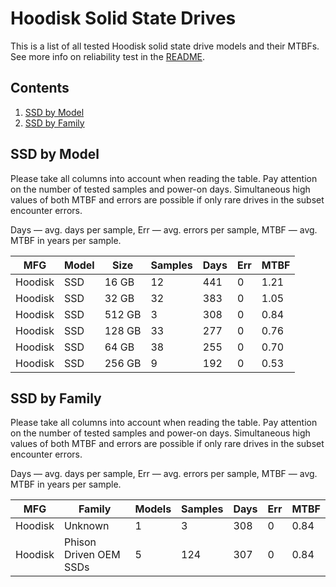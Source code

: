Hoodisk Solid State Drives
==========================

This is a list of all tested Hoodisk solid state drive models and their MTBFs. See
more info on reliability test in the [README](https://github.com/bsdhw/SMART).

Contents
--------

1. [ SSD by Model  ](#ssd-by-model)
2. [ SSD by Family ](#ssd-by-family)

SSD by Model
------------

Please take all columns into account when reading the table. Pay attention on the
number of tested samples and power-on days. Simultaneous high values of both MTBF
and errors are possible if only rare drives in the subset encounter errors.

Days — avg. days per sample,
Err  — avg. errors per sample,
MTBF — avg. MTBF in years per sample.

| MFG       | Model              | Size   | Samples | Days  | Err   | MTBF |
|-----------|--------------------|--------|---------|-------|-------|------|
| Hoodisk   | SSD                | 16 GB  | 12      | 441   | 0     | 1.21   |
| Hoodisk   | SSD                | 32 GB  | 32      | 383   | 0     | 1.05   |
| Hoodisk   | SSD                | 512 GB | 3       | 308   | 0     | 0.84   |
| Hoodisk   | SSD                | 128 GB | 33      | 277   | 0     | 0.76   |
| Hoodisk   | SSD                | 64 GB  | 38      | 255   | 0     | 0.70   |
| Hoodisk   | SSD                | 256 GB | 9       | 192   | 0     | 0.53   |

SSD by Family
-------------

Please take all columns into account when reading the table. Pay attention on the
number of tested samples and power-on days. Simultaneous high values of both MTBF
and errors are possible if only rare drives in the subset encounter errors.

Days — avg. days per sample,
Err  — avg. errors per sample,
MTBF — avg. MTBF in years per sample.

| MFG       | Family                 | Models | Samples | Days  | Err   | MTBF |
|-----------|------------------------|--------|---------|-------|-------|------|
| Hoodisk   | Unknown                | 1      | 3       | 308   | 0     | 0.84   |
| Hoodisk   | Phison Driven OEM SSDs | 5      | 124     | 307   | 0     | 0.84   |
